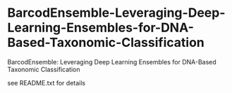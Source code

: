 # BarcodEnsemble-Leveraging-Deep-Learning-Ensembles-for-DNA-Based-Taxonomic-Classification
BarcodEnsemble: Leveraging Deep Learning Ensembles for DNA-Based Taxonomic Classification

see README.txt for details
